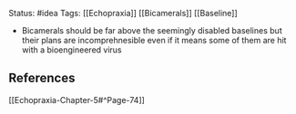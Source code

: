 Status: #idea
Tags: [[Echopraxia]] [[Bicamerals]] [[Baseline]]

* Bicamerals should be far above the seemingly disabled baselines but their plans are incomprehnesible even if it means some of them are hit with a bioengineered virus

## References

[[Echopraxia-Chapter-5#^Page-74]]